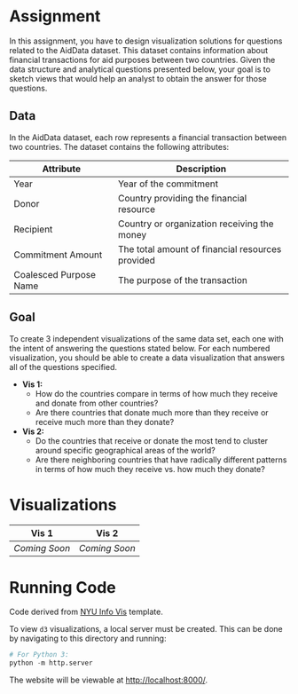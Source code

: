 # Assignment
In this assignment, you have to design visualization solutions for questions related to the
AidData dataset. This dataset contains information about financial transactions for aid purposes
between two countries. Given the data structure and analytical questions presented below, your
goal is to sketch views that would help an analyst to obtain the answer for those questions.

## Data
In the AidData dataset, each row represents a financial transaction between two countries. The dataset contains the following attributes:

| Attribute | Description |
| - | - |
| Year | Year of the commitment | 
| Donor | Country providing the financial resource | 
| Recipient | Country or organization receiving the money | 
| Commitment Amount | The total amount of financial resources provided | 
| Coalesced Purpose Name | The purpose of the transaction | 

## Goal
To create 3 independent visualizations of the same data set, each one with the intent of answering the questions stated below. For each numbered visualization, you should be able to create a data visualization that answers all of the questions specified.
- **Vis 1:**
  - How do the countries compare in terms of how much they receive and donate from other countries?
  - Are there countries that donate much more than they receive or receive much more than they donate?
- **Vis 2:**
  - Do the countries that receive or donate the most tend to cluster around specific geographical areas of the world?
  - Are there neighboring countries that have radically different patterns in terms of how much they receive vs. how much they donate?

# Visualizations
| Vis 1| Vis 2 |
| - | - |
| *Coming Soon* | *Coming Soon* |

# Running Code
Code derived from [NYU Info Vis](https://github.com/nyuvis/info-vis-project-template) template.

To view `d3` visualizations, a local server must be created. This can be done by navigating to this directory and running:
```python
# For Python 3:
python -m http.server
```
The website will be viewable at [http://localhost:8000/](http://localhost:8000/).
